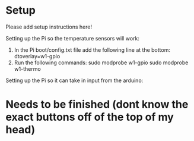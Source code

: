 # Setup

Please add setup instructions here!


Setting up the Pi so the temperature sensors will work:
1. In the Pi boot/config.txt file add the following line at the bottom:
dtoverlay=w1-gpio
2. Run the following commands:
   sudo modprobe w1-gpio
   sudo modprobe w1-thermo

Setting up the Pi so it can take in input from the arduino:
# Needs to be finished (dont know the exact buttons off of the top of my head)
